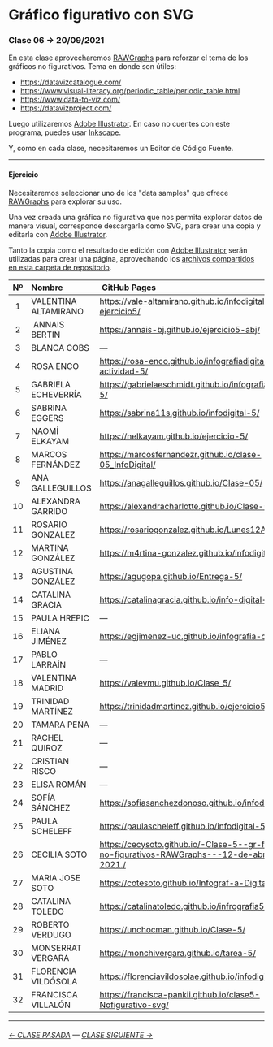# Gráfico figurativo con SVG

### Clase 06 → 20/09/2021

En esta clase aprovecharemos [RAWGraphs](https://app.rawgraphs.io/) para reforzar el tema de los gráficos no figurativos. Tema en donde son útiles:

- https://datavizcatalogue.com/
- https://www.visual-literacy.org/periodic_table/periodic_table.html
- https://www.data-to-viz.com/
- https://datavizproject.com/

Luego utilizaremos [Adobe Illustrator](https://www.adobe.com/la/products/illustrator.html). En caso no cuentes con este programa, puedes usar [Inkscape](https://inkscape.org/es/). 

Y, como en cada clase, necesitaremos un Editor de Código Fuente.

- - - - - - - - - - - - - - - - - - - - - - - - - - - - - - - - 

#### Ejercicio

Necesitaremos seleccionar uno de los "data samples" que ofrece [RAWGraphs](https://app.rawgraphs.io/) para explorar su uso. 

Una vez creada una gráfica no figurativa que nos permita explorar datos de manera visual, corresponde descargarla como SVG, para crear una copia y editarla con [Adobe Illustrator](https://www.adobe.com/la/products/illustrator.html).

Tanto la copia como el resultado de edición con [Adobe Illustrator](https://www.adobe.com/la/products/illustrator.html) serán utilizadas para crear una página, aprovechando los [archivos compartidos en esta carpeta de repositorio](https://profesorfaco.github.io/dno075-2021-1/clase-05/). 

| Nº   | Nombre | GitHub Pages |
|:-----:|:-----|:-------------|
| 1  | VALENTINA ALTAMIRANO | https://vale-altamirano.github.io/infodigital-ejercicio5/ |
| 2  | ANNAIS BERTIN | https://annais-bj.github.io/ejercicio5-abj/ |
| 3  | BLANCA COBS | — |
| 4	 | ROSA ENCO | https://rosa-enco.github.io/infografiadigital-actividad-5/ |
| 5	 | GABRIELA ECHEVERRÍA | https://gabrielaeschmidt.github.io/infografia.digital-5/ |
| 6	 | SABRINA EGGERS | https://sabrina11s.github.io/infodigital-5/ |
| 7	 | NAOMÍ ELKAYAM | https://nelkayam.github.io/ejercicio-5/ |
| 8	 | MARCOS FERNÁNDEZ | https://marcosfernandezr.github.io/clase-05_InfoDigital/ |
| 9	 |  ANA GALLEGUILLOS | https://anagalleguillos.github.io/Clase-05/ |
| 10 |	ALEXANDRA GARRIDO | https://alexandracharlotte.github.io/Clase-5/ |
| 11 |	ROSARIO GONZALEZ | https://rosariogonzalez.github.io/Lunes12Abril/ |
| 12 |	MARTINA GONZÁLEZ | https://m4rtina-gonzalez.github.io/infodigital-5/ |
| 13 |	AGUSTINA GONZÁLEZ | https://agugopa.github.io/Entrega-5/ |
| 14 |	CATALINA GRACIA | https://catalinagracia.github.io/info-digital-5/ |
| 15 |	PAULA HREPIC | — |
| 16 |	ELIANA JIMÉNEZ | https://egjimenez-uc.github.io/infografia-clase5/ |
| 17 |	PABLO LARRAÍN | — |
| 18 |	VALENTINA MADRID | https://valevmu.github.io/Clase_5/ |
| 19 |	TRINIDAD MARTÍNEZ | https://trinidadmartinez.github.io/ejercicio5/ |
| 20 |	TAMARA PEÑA | — |
| 21 |	RACHEL QUIROZ | — |
| 22 |	CRISTIAN RISCO | — |
| 23 |	ELISA ROMÁN | — |
| 24 |	SOFÍA SÁNCHEZ | https://sofiasanchezdonoso.github.io/infodigital_5/ |
| 25 |	PAULA SCHELEFF | https://paulascheleff.github.io/infodigital-5/ |
| 26 |	CECILIA SOTO | https://cecysoto.github.io/-Clase-5--gr-ficos-no-figurativos-RAWGraphs---12-de-abril-2021./ |
| 27 |	MARIA JOSE SOTO | https://cotesoto.github.io/Infograf-a-Digital-05/ |
| 28 |	CATALINA TOLEDO | https://catalinatoledo.github.io/infrografia5/ |
| 29 |	ROBERTO VERDUGO | https://unchocman.github.io/Clase-5/ |
| 30 |	MONSERRAT VERGARA | https://monchivergara.github.io/tarea-5/ |
| 31 |	FLORENCIA VILDÓSOLA | https://florenciavildosolae.github.io/infodigital5/ |
| 32 |	FRANCISCA VILLALÓN | https://francisca-pankii.github.io/clase5-Nofigurativo-svg/ |

- - - - - - - -

###### [← CLASE PASADA](https://github.com/profesorfaco/dno075-2021/tree/main/clase-04) — [CLASE SIGUIENTE →](https://github.com/profesorfaco/dno075-2021/tree/main/clase-06) 

